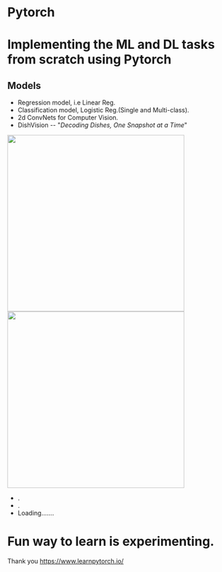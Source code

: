 # Pytorch

# Implementing the ML and DL tasks from scratch using Pytorch 
## Models 
* Regression model, i.e Linear Reg.
* Classification model, Logistic Reg.(Single and Multi-class). 
* 2d ConvNets for Computer Vision.
* DishVision --  "*Decoding Dishes, One Snapshot at a Time*"
<p float="left">
  <img src="https://github.com/user-attachments/assets/133ae61f-6225-470e-86c7-267e978d9f3d" width="400" />
  <img src="https://github.com/user-attachments/assets/b14f1f30-c23d-4f3b-af3e-be899ea9b024" width="400" /> 
</p>

* .
* .
* Loading.......
# Fun way to learn is experimenting. 
Thank you https://www.learnpytorch.io/
